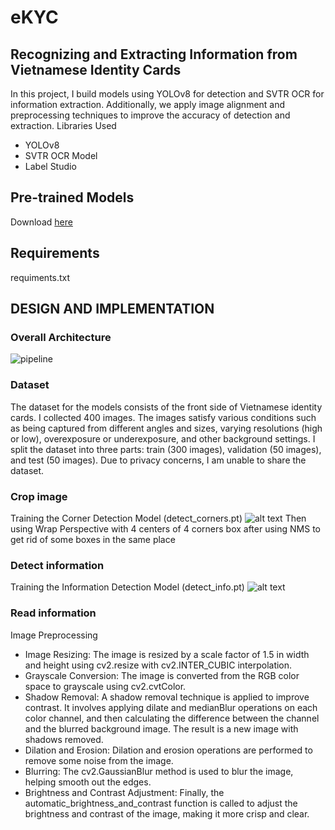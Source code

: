 # eKYC
## Recognizing and Extracting Information from Vietnamese Identity Cards
In this project, I build models using YOLOv8 for detection and SVTR OCR for information extraction. Additionally, we apply image alignment and preprocessing techniques to improve the accuracy of detection and extraction.
Libraries Used

* YOLOv8
* SVTR OCR Model
* Label Studio

## Pre-trained Models
Download [here]([https://drive.google.com/drive/u/0/folders/1ouUg-HtHcA9UO2-WYBrFT-vXVsMn-Bey](https://drive.google.com/drive/folders/1RuyoUGBAh28Vc0wcTQMIfeS_dJeaShlB?usp=drive_link))

## Requirements
requiments.txt

## DESIGN AND IMPLEMENTATION

### Overall Architecture
![pipeline](./img/pipeline.png)

### Dataset
The dataset for the models consists of the front side of Vietnamese identity cards. I collected 400 images. The images satisfy various conditions such as being captured from different angles and sizes, varying resolutions (high or low), overexposure or underexposure, and other background settings. I split the dataset into three parts: train (300 images), validation (50 images), and test (50 images).
Due to privacy concerns, I am unable to share the dataset.

### Crop image
Training the Corner Detection Model (detect_corners.pt)
![alt text](./img/image.png)
Then using Wrap Perspective with 4 centers of 4 corners box after using NMS to get rid of some boxes in the same place

### Detect information
Training the Information Detection Model (detect_info.pt)
![alt text](./img/image2.png)

### Read information
Image Preprocessing
* Image Resizing: The image is resized by a scale factor of 1.5 in width and height using cv2.resize with cv2.INTER_CUBIC interpolation.
* Grayscale Conversion: The image is converted from the RGB color space to grayscale using cv2.cvtColor.
* Shadow Removal: A shadow removal technique is applied to improve contrast. It involves applying dilate and medianBlur operations on each color channel, and then calculating the difference between the channel and the blurred background image. The result is a new image with shadows removed.
* Dilation and Erosion: Dilation and erosion operations are performed to remove some noise from the image.
* Blurring: The cv2.GaussianBlur method is used to blur the image, helping smooth out the edges.
* Brightness and Contrast Adjustment: Finally, the automatic_brightness_and_contrast function is called to adjust the brightness and contrast of the image, making it more crisp and clear.
